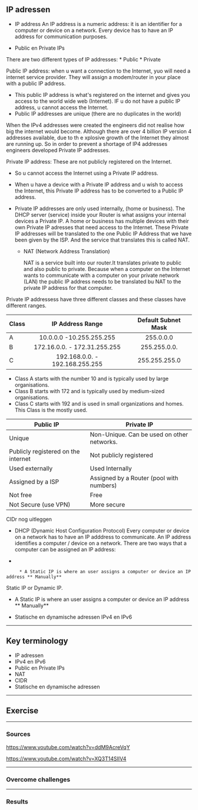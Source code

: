 ## IP adressen

* IP address
An IP address is a numeric address: it is an identifier for a computer or device on a network. Every device has to have an IP address for communication purposes.

* Public en Private IPs

There are two different types of IP addresses:
        * Public
        * Private

Public IP address: when u want a connection to the Internet, yuo will need a internet service provider. They will assign a modem/router in your place with a public IP address.
* This public IP address is what's registered on the internet and gives you access to the world wide web (Internet). IF u do not have a public IP address, u cannot access the Internet.
* Public IP addresses are unique (there are no duplicates in the world)

When the IPv4 addresses were created the engineers did not realise how big the internet would become. Although there are over 4 billion IP version 4 addresses available, due to th e xplosive growth of the Internet they almost are running up. So in order to prevent a shortage of IP4 addresses engineers developed Private IP addresses.

Private IP address: These are not publicly registered on the Internet.
* So u cannot access the Internet using a Private IP address.
* When u have a device with a Private IP address and u wish to access the Internet, this Private IP address has to be converted to a Public IP address.
* Private IP addresses are only used internally, (home or business).
The DHCP server (service) inside your Router is what assigns your internal devices a Private IP.
A home or business has multiple devices with their own Private IP adresses that need access to the Internet. These Private IP addresses will be translated to the one Public IP Address that we have been given by the ISP.
And the service that translates this is called NAT. 


    * NAT (Network Address Translation)

        NAT is a service built into our router.It translates private to public and also public to private. Because when a computer on the Internet wants to communicate with a computer on your private network (LAN) the public IP address needs to be translated bu NAT to the private IP address for that computer.
                

Private IP addressess have three different classes and these classes have different ranges.

Class | IP Address Range          | Default Subnet Mask
----- | :-------------------------: | :-------------------:
A | 10.0.0.0 -10.255.255.255 | 255.0.0.0
B | 172.16.0.0. - 172.31.255.255 | 255.255.0.0.
C | 192.168.0.0. - 192.168.255.255 | 255.255.255.0

* Class A starts with the number 10 and is typically used by large organisations.
* Class B starts with 172 and is typically used by medium-sized organisations.
* Class C starts with 192 and is used in small organizations and homes. This Class is the mostly used.


Public IP | Private IP
--------- | ----------
Unique | Non-Unique. Can be used on other networks.
Publicly registered on the internet | Not publicly registered
Used externally | Used Internally
Assigned by a ISP | Assigned by a Router (pool with numbers)
Not free | Free
Not Secure (use VPN) | More secure

CIDr nog uitleggen


* DHCP (Dynamic Host Configuration Protocol)
Every computer or device on a network has to have an IP adddress to communicate. An IP address identifies a computer / device on a network. There are two ways that a computer can be assigned an IP address: 

* 

         * A Static IP is where an user assigns a computer or device an IP address ** Manually**


Static IP or Dynamic IP.

* A Static IP is where an user assigns a computer or device an IP address ** Manually**

* Statische en dynamische adressen
 IPv4 en IPv6


***
## Key terminology

* IP adressen
* IPv4 en IPv6
* Public en Private IPs
* NAT
* CIDR
* Statische en dynamische adressen




***
## Exercise



***
### Sources

https://www.youtube.com/watch?v=ddM9AcreVqY

https://www.youtube.com/watch?v=XQ3T14SIlV4







***
### Overcome challenges



***
### Results
